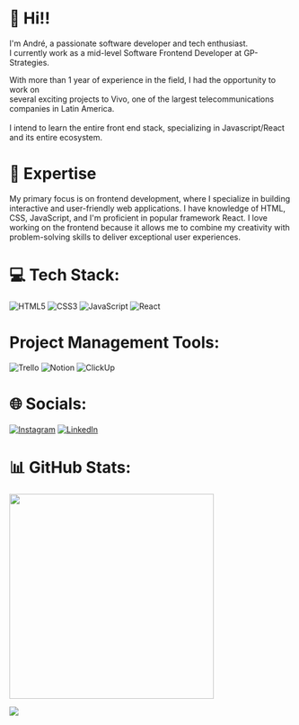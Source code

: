 # 👋 Hi!!

I'm André, a passionate software developer and tech enthusiast.</br>
I currently work as a mid-level Software Frontend Developer at GP-Strategies. </br>

With more than 1 year of experience in the field, I had the opportunity to work on</br>
several exciting projects to Vivo, one of the largest telecommunications companies in Latin America.</br></br>
I intend to learn the entire front end stack, specializing in Javascript/React and its entire ecosystem.</br>

# 🚀 Expertise

My primary focus is on frontend development, where I specialize in building interactive and user-friendly web applications. I have knowledge of HTML, CSS, JavaScript, and I'm proficient in popular framework React.
I love working on the frontend because it allows me to combine my creativity with problem-solving skills to deliver exceptional user experiences.

# 💻 Tech Stack:
![HTML5](https://img.shields.io/badge/html5-%23E34F26.svg?style=for-the-badge&logo=html5&logoColor=white) ![CSS3](https://img.shields.io/badge/css3-%231572B6.svg?style=for-the-badge&logo=css3&logoColor=white) ![JavaScript](https://img.shields.io/badge/javascript-%23323330.svg?style=for-the-badge&logo=javascript&logoColor=%23F7DF1E) ![React](https://img.shields.io/badge/react-%2320232a.svg?style=for-the-badge&logo=react&logoColor=%2361DAFB)
# Project Management Tools:
![Trello](https://img.shields.io/badge/Trello-%23026AA7.svg?style=for-the-badge&logo=Trello&logoColor=white)
![Notion](https://img.shields.io/badge/Notion-%23000000.svg?style=for-the-badge&logo=notion&logoColor=white)
![ClickUp](https://img.shields.io/badge/ClipUp-%fd9800.svg?style=for-the-badge&logo=Clickup&logoColor=white)


# 🌐 Socials:
[![Instagram](https://img.shields.io/badge/Instagram-%23E4405F.svg?logo=Instagram&logoColor=white)](https://instagram.com/andresuckow27) [![LinkedIn](https://img.shields.io/badge/LinkedIn-%230077B5.svg?logo=linkedin&logoColor=white)](https://linkedin.com/in/andre-suckow)

# 📊 GitHub Stats:
<img src="https://github-readme-stats-wheat-two-53.vercel.app/api?username=andresuckow&theme=neon&hide_border=false&include_all_commits=false&count_private=false"  width="364px" />


![](https://github-readme-stats-wheat-two-53.vercel.app/api/top-langs/?username=andresuckow&theme=neon&hide_border=false&include_all_commits=false&count_private=false&layout=compact)
